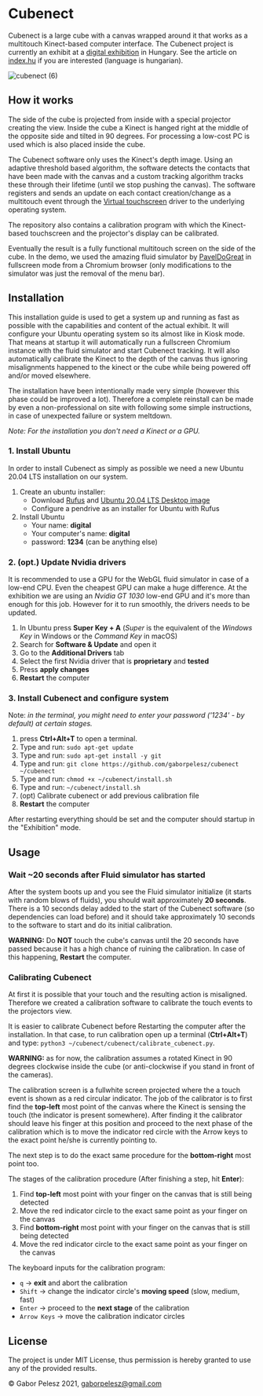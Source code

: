# Cubenect
Cubenect is a large cube with a canvas wrapped around it that works as a multitouch Kinect-based computer interface. The Cubenect project is currently an exhibit at a [digital exhibition](https://digitaliseromu.hu/) in Hungary. See the article on [index.hu](https://index.hu/kultur/2021/09/18/ozd-kohaszat-digitalis-eromu-mars-interaktiv-szeleczky-zita-jovo/) if you are interested (language is hungarian).

![cubenect (6)](https://user-images.githubusercontent.com/20257264/110841923-c5d22e00-82a6-11eb-8527-c66b61510058.gif)

## How it works

The side of the cube is projected from inside with a special projector creating the view. Inside the cube a Kinect is hanged right at the middle of the opposite side and tilted in 90 degrees. For processing a low-cost PC is used which is also placed inside the cube.

The Cubenect software only uses the Kinect's depth image. Using an adaptive threshold based algorithm, the software detects the contacts that have been made with the canvas and a custom tracking algorithm tracks these through their lifetime (until we stop pushing the canvas). The software registers and sends an update on each contact creation/change as a multitouch event through the [Virtual touchscreen](https://github.com/vi/virtual_touchscreen) driver to the underlying operating system.

The repository also contains a calibration program with which the Kinect-based touchscreen and the projector's display can be calibrated.

Eventually the result is a fully functional multitouch screen on the side of the cube. In the demo, we used the amazing fluid simulator by [PavelDoGreat](https://github.com/PavelDoGreat/WebGL-Fluid-Simulation) in fullscreen mode from a Chromium browser (only modifications to the simulator was just the removal of the menu bar).


## Installation

This installation guide is used to get a system up and running as fast as possible with the capabilities and content of the actual exhibit. It will configure your Ubuntu operating system so its almost like in Kiosk mode. That means at startup it will automatically run a fullscreen Chromium instance with the fluid simulator and start Cubenect tracking. It will also automatically calibrate the Kinect to the depth of the canvas thus ignoring misalignments happened to the kinect or the cube while being powered off and/or moved elsewhere.

The installation have been intentionally made very simple (however this phase could be improved a lot). Therefore a complete reinstall can be made by even a non-professional on site with following some simple instructions, in case of unexpected failure or system meltdown.

*Note: For the installation you don't need a Kinect or a GPU.*

### 1. Install Ubuntu

In order to install Cubenect as simply as possible we need a new Ubuntu 20.04 LTS installation on our system.

1. Create an ubuntu installer:
    - Download [Rufus](https://rufus.ie) and [Ubuntu 20.04 LTS Desktop image](https://releases.ubuntu.com/20.04/)
    - Configure a pendrive as an installer for Ubuntu with Rufus
2. Install Ubuntu
    - Your name: **digital**
    - Your computer's name: **digital**
    - password: **1234** (can be anything else)

### 2. (opt.) Update Nvidia drivers

It is recommended to use a GPU for the WebGL fluid simulator in case of a low-end CPU. Even the cheapest GPU can make a huge difference. At the exhibition we are using an *Nvidia GT 1030* low-end GPU and it's more than enough for this job. However for it to run smoothly, the drivers needs to be updated.

1. In Ubuntu press **Super Key + A** (*Super* is the equivalent of the *Windows Key* in Windows or the *Command Key* in macOS)
2. Search for **Software & Update** and open it
3. Go to the **Additional Drivers** tab
4. Select the first Nvidia driver that is **proprietary** and **tested**
5. Press **apply changes**
6. **Restart** the computer

### 3. Install Cubenect and configure system

Note: *in the terminal, you might need to enter your password ('1234' - by default) at certain stages.*

1. press **Ctrl+Alt+T** to open a terminal.
2. Type and run: `sudo apt-get update`
3. Type and run: `sudo apt-get install -y git`
4. Type and run: `git clone https://github.com/gaborpelesz/cubenect ~/cubenect`
5. Type and run: `chmod +x ~/cubenect/install.sh`
6. Type and run: `~/cubenect/install.sh`
7. (opt) Calibrate cubenect or add previous calibration file
7. **Restart** the computer

After restarting everything should be set and the computer should startup in the "Exhibition" mode.

## Usage

### Wait ~20 seconds after Fluid simulator has started

After the system boots up and you see the Fluid simulator initialize (it starts with random blows of fluids), you should wait approximately **20 seconds**. There is a 10 seconds delay added to the start of the Cubenect software (so dependencies can load before) and it should take approximately 10 seconds to the software to start and do its initial calibration.

**WARNING:** Do **NOT** touch the cube's canvas until the 20 seconds have passed because it has a high chance of ruining the calibration. In case of this happening, **Restart** the computer.

### Calibrating Cubenect

At first it is possible that your touch and the resulting action is misaligned. Therefore we created a calibration software to calibrate the touch events to the projectors view.

It is easier to calibrate Cubenect before Restarting the computer after the installation. In that case, to run calibration open up a terminal (**Ctrl+Alt+T**) and type: `python3 ~/cubenect/cubenect/calibrate_cubenect.py`.

**WARNING:** as for now, the calibration assumes a rotated Kinect in 90 degrees clockwise inside the cube (or anti-clockwise if you stand in front of the cameras).

The calibration screen is a fullwhite screen projected where the a touch event is shown as a red circular indicator. The job of the calibrator is to first find the **top-left** most point of the canvas where the Kinect is sensing the touch (the indicator is present somewhere). After finding it the calibrator should leave his finger at this position and proceed to the next phase of the calibration which is to move the indicator red circle with the Arrow keys to the exact point he/she is currently pointing to.

The next step is to do the exact same procedure for the **bottom-right** most point too.

The stages of the calibration procedure (After finishing a step, hit **Enter**):
1. Find **top-left** most point with your finger on the canvas that is still being detected
2. Move the red indicator circle to the exact same point as your finger on the canvas
3. Find **bottom-right** most point with your finger on the canvas that is still being detected
4. Move the red indicator circle to the exact same point as your finger on the canvas

The keyboard inputs for the calibration program:
- `q` -> **exit** and abort the calibration
- `Shift` -> change the indicator circle's **moving speed** (slow, medium, fast)
- `Enter` -> proceed to the **next stage** of the calibration
- `Arrow Keys` -> move the calibration indicator circles

## License

The project is under MIT License, thus permission is hereby granted to use any of the provided results.

© Gabor Pelesz 2021, <gaborpelesz@gmail.com>
